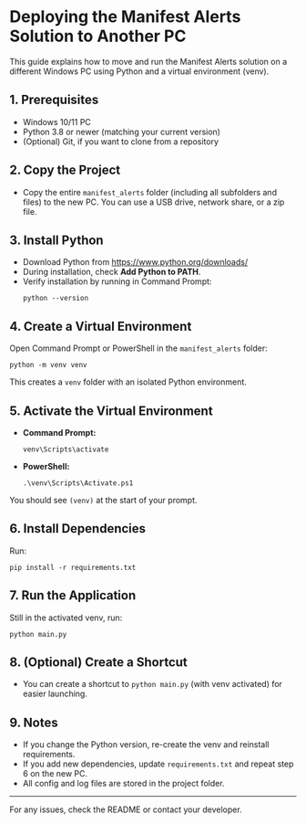 # Deploying the Manifest Alerts Solution to Another PC

This guide explains how to move and run the Manifest Alerts solution on a different Windows PC using Python and a virtual environment (venv).

## 1. Prerequisites
- Windows 10/11 PC
- Python 3.8 or newer (matching your current version)
- (Optional) Git, if you want to clone from a repository

## 2. Copy the Project
- Copy the entire `manifest_alerts` folder (including all subfolders and files) to the new PC. You can use a USB drive, network share, or a zip file.

## 3. Install Python
- Download Python from https://www.python.org/downloads/
- During installation, check **Add Python to PATH**.
- Verify installation by running in Command Prompt:
  ```
  python --version
  ```

## 4. Create a Virtual Environment
Open Command Prompt or PowerShell in the `manifest_alerts` folder:

```
python -m venv venv
```

This creates a `venv` folder with an isolated Python environment.

## 5. Activate the Virtual Environment
- **Command Prompt:**
  ```
  venv\Scripts\activate
  ```
- **PowerShell:**
  ```
  .\venv\Scripts\Activate.ps1
  ```

You should see `(venv)` at the start of your prompt.

## 6. Install Dependencies
Run:
```
pip install -r requirements.txt
```

## 7. Run the Application
Still in the activated venv, run:
```
python main.py
```

## 8. (Optional) Create a Shortcut
- You can create a shortcut to `python main.py` (with venv activated) for easier launching.

## 9. Notes
- If you change the Python version, re-create the venv and reinstall requirements.
- If you add new dependencies, update `requirements.txt` and repeat step 6 on the new PC.
- All config and log files are stored in the project folder.

---

For any issues, check the README or contact your developer.
